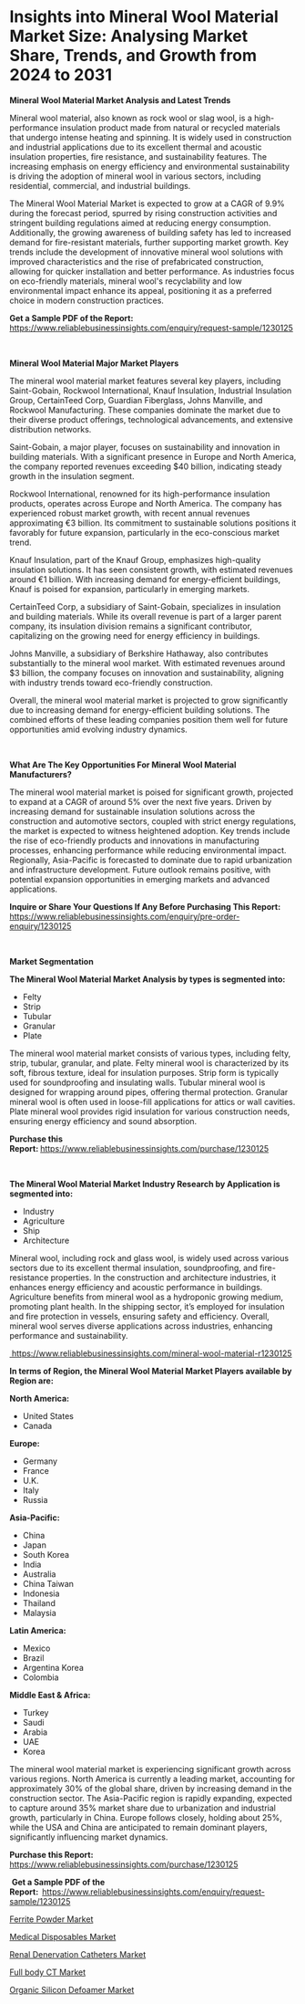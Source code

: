 <p><h1>Insights into Mineral Wool Material Market Size: Analysing Market Share, Trends, and Growth from 2024 to 2031</h1></p><p><strong>Mineral Wool Material Market Analysis and Latest Trends</strong></p>
<p><p>Mineral wool material, also known as rock wool or slag wool, is a high-performance insulation product made from natural or recycled materials that undergo intense heating and spinning. It is widely used in construction and industrial applications due to its excellent thermal and acoustic insulation properties, fire resistance, and sustainability features. The increasing emphasis on energy efficiency and environmental sustainability is driving the adoption of mineral wool in various sectors, including residential, commercial, and industrial buildings.</p><p>The Mineral Wool Material Market is expected to grow at a CAGR of 9.9% during the forecast period, spurred by rising construction activities and stringent building regulations aimed at reducing energy consumption. Additionally, the growing awareness of building safety has led to increased demand for fire-resistant materials, further supporting market growth. Key trends include the development of innovative mineral wool solutions with improved characteristics and the rise of prefabricated construction, allowing for quicker installation and better performance. As industries focus on eco-friendly materials, mineral wool's recyclability and low environmental impact enhance its appeal, positioning it as a preferred choice in modern construction practices.</p></p>
<p><strong>Get a Sample PDF of the Report:&nbsp;</strong> <a href="https://www.reliablebusinessinsights.com/enquiry/request-sample/1230125?utm_campaign=1121&utm_medium=2&utm_source=Github&utm_content=ia&utm_term=07112024&utm_id=mineral-wool-material">https://www.reliablebusinessinsights.com/enquiry/request-sample/1230125</a></p>
<p>&nbsp;</p>
<p><strong>Mineral Wool Material Major Market Players</strong></p>
<p><p>The mineral wool material market features several key players, including Saint-Gobain, Rockwool International, Knauf Insulation, Industrial Insulation Group, CertainTeed Corp, Guardian Fiberglass, Johns Manville, and Rockwool Manufacturing. These companies dominate the market due to their diverse product offerings, technological advancements, and extensive distribution networks.</p><p>Saint-Gobain, a major player, focuses on sustainability and innovation in building materials. With a significant presence in Europe and North America, the company reported revenues exceeding $40 billion, indicating steady growth in the insulation segment.</p><p>Rockwool International, renowned for its high-performance insulation products, operates across Europe and North America. The company has experienced robust market growth, with recent annual revenues approximating €3 billion. Its commitment to sustainable solutions positions it favorably for future expansion, particularly in the eco-conscious market trend.</p><p>Knauf Insulation, part of the Knauf Group, emphasizes high-quality insulation solutions. It has seen consistent growth, with estimated revenues around €1 billion. With increasing demand for energy-efficient buildings, Knauf is poised for expansion, particularly in emerging markets.</p><p>CertainTeed Corp, a subsidiary of Saint-Gobain, specializes in insulation and building materials. While its overall revenue is part of a larger parent company, its insulation division remains a significant contributor, capitalizing on the growing need for energy efficiency in buildings.</p><p>Johns Manville, a subsidiary of Berkshire Hathaway, also contributes substantially to the mineral wool market. With estimated revenues around $3 billion, the company focuses on innovation and sustainability, aligning with industry trends toward eco-friendly construction.</p><p>Overall, the mineral wool material market is projected to grow significantly due to increasing demand for energy-efficient building solutions. The combined efforts of these leading companies position them well for future opportunities amid evolving industry dynamics.</p></p>
<p>&nbsp;</p>
<p><strong>What Are The Key Opportunities For Mineral Wool Material Manufacturers?</strong></p>
<p><p>The mineral wool material market is poised for significant growth, projected to expand at a CAGR of around 5% over the next five years. Driven by increasing demand for sustainable insulation solutions across the construction and automotive sectors, coupled with strict energy regulations, the market is expected to witness heightened adoption. Key trends include the rise of eco-friendly products and innovations in manufacturing processes, enhancing performance while reducing environmental impact. Regionally, Asia-Pacific is forecasted to dominate due to rapid urbanization and infrastructure development. Future outlook remains positive, with potential expansion opportunities in emerging markets and advanced applications.</p></p>
<p><strong>Inquire or Share Your Questions If Any Before Purchasing This Report:</strong> <a href="https://www.reliablebusinessinsights.com/enquiry/pre-order-enquiry/1230125?utm_campaign=1121&utm_medium=2&utm_source=Github&utm_content=ia&utm_term=07112024&utm_id=mineral-wool-material">https://www.reliablebusinessinsights.com/enquiry/pre-order-enquiry/1230125</a></p>
<p>&nbsp;</p>
<p><strong>Market Segmentation</strong></p>
<p><strong>The Mineral Wool Material Market Analysis by types is segmented into:</strong></p>
<p><ul><li>Felty</li><li>Strip</li><li>Tubular</li><li>Granular</li><li>Plate</li></ul></p>
<p><p>The mineral wool material market consists of various types, including felty, strip, tubular, granular, and plate. Felty mineral wool is characterized by its soft, fibrous texture, ideal for insulation purposes. Strip form is typically used for soundproofing and insulating walls. Tubular mineral wool is designed for wrapping around pipes, offering thermal protection. Granular mineral wool is often used in loose-fill applications for attics or wall cavities. Plate mineral wool provides rigid insulation for various construction needs, ensuring energy efficiency and sound absorption.</p></p>
<p><strong>Purchase this Report:&nbsp;</strong><a href="https://www.reliablebusinessinsights.com/purchase/1230125?utm_campaign=1121&utm_medium=2&utm_source=Github&utm_content=ia&utm_term=07112024&utm_id=mineral-wool-material">https://www.reliablebusinessinsights.com/purchase/1230125</a></p>
<p>&nbsp;</p>
<p><strong>The Mineral Wool Material Market Industry Research by Application is segmented into:</strong></p>
<p><ul><li>Industry</li><li>Agriculture</li><li>Ship</li><li>Architecture</li></ul></p>
<p><p>Mineral wool, including rock and glass wool, is widely used across various sectors due to its excellent thermal insulation, soundproofing, and fire-resistance properties. In the construction and architecture industries, it enhances energy efficiency and acoustic performance in buildings. Agriculture benefits from mineral wool as a hydroponic growing medium, promoting plant health. In the shipping sector, it’s employed for insulation and fire protection in vessels, ensuring safety and efficiency. Overall, mineral wool serves diverse applications across industries, enhancing performance and sustainability.</p></p>
<p><a href="https://www.reliablebusinessinsights.com/mineral-wool-material-r1230125?utm_campaign=1121&utm_medium=2&utm_source=Github&utm_content=ia&utm_term=07112024&utm_id=mineral-wool-material">&nbsp;https://www.reliablebusinessinsights.com/mineral-wool-material-r1230125</a></p>
<p><strong>In terms of Region, the Mineral Wool Material Market Players available by Region are:</strong></p>
<p>
    <p> <strong> North America: </strong>
        <ul>
            <li>United States</li>
            <li>Canada</li>
        </ul>
        </p> 
    <p> <strong> Europe: </strong>
        <ul>
            <li>Germany</li>
            <li>France</li>
            <li>U.K.</li>
            <li>Italy</li>
            <li>Russia</li>
        </ul>
        </p> 
    <p> <strong> Asia-Pacific: </strong>
        <ul>
            <li>China</li>
            <li>Japan</li>
            <li>South Korea</li>
            <li>India</li>
            <li>Australia</li>
            <li>China Taiwan</li>
            <li>Indonesia</li>
            <li>Thailand</li>
            <li>Malaysia</li>
        </ul>
        </p> 
    <p> <strong> Latin America: </strong>
        <ul>
            <li>Mexico</li>
            <li>Brazil</li>
            <li>Argentina Korea</li>
            <li>Colombia</li>
        </ul>
        </p> 
    <p> <strong> Middle East & Africa: </strong>
        <ul>
            <li>Turkey</li>
            <li>Saudi</li>
            <li>Arabia</li>
            <li>UAE</li>
            <li>Korea</li>
        </ul>
    </p>
    </p>
<p><p>The mineral wool material market is experiencing significant growth across various regions. North America is currently a leading market, accounting for approximately 30% of the global share, driven by increasing demand in the construction sector. The Asia-Pacific region is rapidly expanding, expected to capture around 35% market share due to urbanization and industrial growth, particularly in China. Europe follows closely, holding about 25%, while the USA and China are anticipated to remain dominant players, significantly influencing market dynamics.</p></p>
<p><strong>Purchase this Report: </strong><a href="https://www.reliablebusinessinsights.com/purchase/1230125?utm_campaign=1121&utm_medium=2&utm_source=Github&utm_content=ia&utm_term=07112024&utm_id=mineral-wool-material">https://www.reliablebusinessinsights.com/purchase/1230125</a></p>
<p>&nbsp;<strong>Get a Sample PDF of the Report:&nbsp;&nbsp;</strong><a href="https://www.reliablebusinessinsights.com/enquiry/request-sample/1230125?utm_campaign=1121&utm_medium=2&utm_source=Github&utm_content=ia&utm_term=07112024&utm_id=mineral-wool-material">https://www.reliablebusinessinsights.com/enquiry/request-sample/1230125</a></p>
<p><strong></strong></p>
<p><p><a href="https://github.com/brindal51/Market-Research-Report-List-1/blob/main/ferrite-powder-market.md?utm_campaign=1121&utm_medium=2&utm_source=Github&utm_content=ia&utm_term=07112024&utm_id=mineral-wool-material">Ferrite Powder Market</a></p><p><a href="https://issuu.com/reportprime-2/docs/medical-disposables-market-size-203_08c52666299029?utm_campaign=1121&utm_medium=2&utm_source=Github&utm_content=ia&utm_term=07112024&utm_id=mineral-wool-material">Medical Disposables Market</a></p><p><a href="https://issuu.com/reportprime-2/docs/renal-denervation-catheters-market-_cb746fa5bdaa03?utm_campaign=1121&utm_medium=2&utm_source=Github&utm_content=ia&utm_term=07112024&utm_id=mineral-wool-material">Renal Denervation Catheters Market</a></p><p><a href="https://issuu.com/reportprime-2/docs/full-body-ct-market-size-2030.pptx_f257b42c4425c7?utm_campaign=1121&utm_medium=2&utm_source=Github&utm_content=ia&utm_term=07112024&utm_id=mineral-wool-material">Full body CT Market</a></p><p><a href="https://github.com/wendisyqf/Market-Research-Report-List-1/blob/main/organic-silicon-defoamer-market.md?utm_campaign=1121&utm_medium=2&utm_source=Github&utm_content=ia&utm_term=07112024&utm_id=mineral-wool-material">Organic Silicon Defoamer Market</a></p></p>